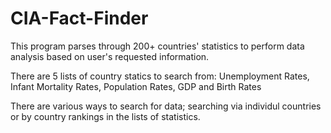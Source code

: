 # CIA-Fact-Finder

This program parses through 200+ countries' statistics to perform data analysis based on user's requested information. 

There are 5 lists of country statics to search from: Unemployment Rates, Infant Mortality Rates, Population Rates, GDP and Birth Rates
    
There are various ways to search for data; searching via individul countries or by country rankings in the lists of statistics. 
